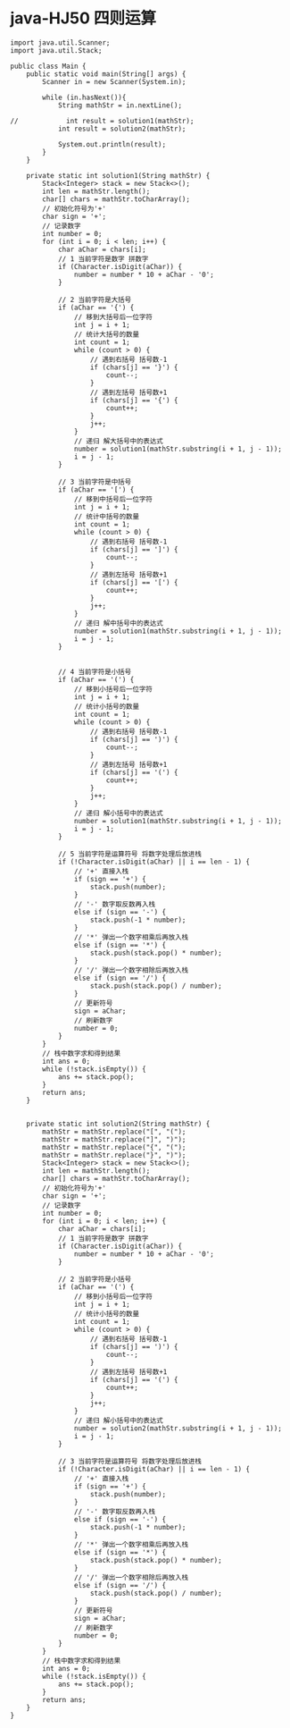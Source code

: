 # java-HJ50 四则运算


    import java.util.Scanner;
    import java.util.Stack;
    
    public class Main {
        public static void main(String[] args) {
            Scanner in = new Scanner(System.in);
    
            while (in.hasNext()){
                String mathStr = in.nextLine();
    
    //            int result = solution1(mathStr);
                int result = solution2(mathStr);
    
                System.out.println(result);
            }
        }
    
        private static int solution1(String mathStr) {
            Stack<Integer> stack = new Stack<>();
            int len = mathStr.length();
            char[] chars = mathStr.toCharArray();
            // 初始化符号为'+'
            char sign = '+';
            // 记录数字
            int number = 0;
            for (int i = 0; i < len; i++) {
                char aChar = chars[i];
                // 1 当前字符是数字 拼数字
                if (Character.isDigit(aChar)) {
                    number = number * 10 + aChar - '0';
                }
    
                // 2 当前字符是大括号
                if (aChar == '{') {
                    // 移到大括号后一位字符
                    int j = i + 1;
                    // 统计大括号的数量
                    int count = 1;
                    while (count > 0) {
                        // 遇到右括号 括号数-1
                        if (chars[j] == '}') {
                            count--;
                        }
                        // 遇到左括号 括号数+1
                        if (chars[j] == '{') {
                            count++;
                        }
                        j++;
                    }
                    // 递归 解大括号中的表达式
                    number = solution1(mathStr.substring(i + 1, j - 1));
                    i = j - 1;
                }
    
                // 3 当前字符是中括号
                if (aChar == '[') {
                    // 移到中括号后一位字符
                    int j = i + 1;
                    // 统计中括号的数量
                    int count = 1;
                    while (count > 0) {
                        // 遇到右括号 括号数-1
                        if (chars[j] == ']') {
                            count--;
                        }
                        // 遇到左括号 括号数+1
                        if (chars[j] == '[') {
                            count++;
                        }
                        j++;
                    }
                    // 递归 解中括号中的表达式
                    number = solution1(mathStr.substring(i + 1, j - 1));
                    i = j - 1;
                }
    
    
                // 4 当前字符是小括号
                if (aChar == '(') {
                    // 移到小括号后一位字符
                    int j = i + 1;
                    // 统计小括号的数量
                    int count = 1;
                    while (count > 0) {
                        // 遇到右括号 括号数-1
                        if (chars[j] == ')') {
                            count--;
                        }
                        // 遇到左括号 括号数+1
                        if (chars[j] == '(') {
                            count++;
                        }
                        j++;
                    }
                    // 递归 解小括号中的表达式
                    number = solution1(mathStr.substring(i + 1, j - 1));
                    i = j - 1;
                }
    
                // 5 当前字符是运算符号 将数字处理后放进栈
                if (!Character.isDigit(aChar) || i == len - 1) {
                    // '+' 直接入栈
                    if (sign == '+') {
                        stack.push(number);
                    }
                    // '-' 数字取反数再入栈
                    else if (sign == '-') {
                        stack.push(-1 * number);
                    }
                    // '*' 弹出一个数字相乘后再放入栈
                    else if (sign == '*') {
                        stack.push(stack.pop() * number);
                    }
                    // '/' 弹出一个数字相除后再放入栈
                    else if (sign == '/') {
                        stack.push(stack.pop() / number);
                    }
                    // 更新符号
                    sign = aChar;
                    // 刷新数字
                    number = 0;
                }
            }
            // 栈中数字求和得到结果
            int ans = 0;
            while (!stack.isEmpty()) {
                ans += stack.pop();
            }
            return ans;
        }
    
    
        private static int solution2(String mathStr) {
            mathStr = mathStr.replace("[", "(");
            mathStr = mathStr.replace("]", ")");
            mathStr = mathStr.replace("{", "(");
            mathStr = mathStr.replace("}", ")");
            Stack<Integer> stack = new Stack<>();
            int len = mathStr.length();
            char[] chars = mathStr.toCharArray();
            // 初始化符号为'+'
            char sign = '+';
            // 记录数字
            int number = 0;
            for (int i = 0; i < len; i++) {
                char aChar = chars[i];
                // 1 当前字符是数字 拼数字
                if (Character.isDigit(aChar)) {
                    number = number * 10 + aChar - '0';
                }
    
                // 2 当前字符是小括号
                if (aChar == '(') {
                    // 移到小括号后一位字符
                    int j = i + 1;
                    // 统计小括号的数量
                    int count = 1;
                    while (count > 0) {
                        // 遇到右括号 括号数-1
                        if (chars[j] == ')') {
                            count--;
                        }
                        // 遇到左括号 括号数+1
                        if (chars[j] == '(') {
                            count++;
                        }
                        j++;
                    }
                    // 递归 解小括号中的表达式
                    number = solution2(mathStr.substring(i + 1, j - 1));
                    i = j - 1;
                }
    
                // 3 当前字符是运算符号 将数字处理后放进栈
                if (!Character.isDigit(aChar) || i == len - 1) {
                    // '+' 直接入栈
                    if (sign == '+') {
                        stack.push(number);
                    }
                    // '-' 数字取反数再入栈
                    else if (sign == '-') {
                        stack.push(-1 * number);
                    }
                    // '*' 弹出一个数字相乘后再放入栈
                    else if (sign == '*') {
                        stack.push(stack.pop() * number);
                    }
                    // '/' 弹出一个数字相除后再放入栈
                    else if (sign == '/') {
                        stack.push(stack.pop() / number);
                    }
                    // 更新符号
                    sign = aChar;
                    // 刷新数字
                    number = 0;
                }
            }
            // 栈中数字求和得到结果
            int ans = 0;
            while (!stack.isEmpty()) {
                ans += stack.pop();
            }
            return ans;
        }
    }

  

